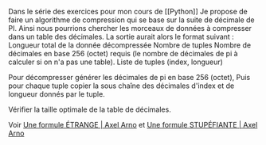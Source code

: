 Dans le série des exercices pour mon cours de [[Python]] 
Je propose de faire un algorithme de compression qui se base sur la suite de décimale de PI.
Ainsi nous pourrions chercher les morceaux de données à compresser dans un table des décimales.
La sortie aurait alors le format suivant :
Longueur total de la donnée décompressée
Nombre de tuples
Nombre de décimales en base 256 (octet) requis (le nombre de décimales de pi à calculer si on n'a pas une table).
Liste de tuples (index, longueur)

Pour décompresser générer les décimales de pi en base 256 (octet),
Puis pour chaque tuple copier la sous chaîne des décimales d'index et de longueur donnés par le tuple.

Vérifier la taille optimale de la table de décimales.

Voir [Une formule ÉTRANGE | Axel Arno](https://youtu.be/MxcRztpXKFQ?si=rSVm8nF9l8mhjVQI) et [Une formule STUPÉFIANTE | Axel Arno](https://youtu.be/nZRKNth6OSA?si=Wo_n8xfmoHB0c3XL)
